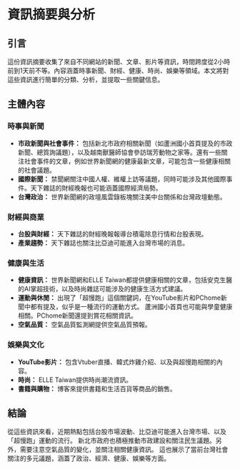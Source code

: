 # 資訊摘要與分析

## 引言

這份資訊摘要收集了來自不同網站的新聞、文章、影片等資訊，時間跨度從2小時前到1天前不等。內容涵蓋時事新聞、財經、健康、時尚、娛樂等領域。本文將對這些資訊進行簡單的分類、分析，並提取一些關鍵信息。

## 主體內容

### 時事與新聞

*   **市政新聞與社會事件：** 包括新北市政府相關新聞（如蘆洲國小首頁提及的市政新聞、總質詢議題），以及越南獸醫師協會參訪瑞芳動物之家等。還有一些關注社會事件的文章，例如世界新聞網的健康最新文章，可能包含一些健康相關的社會議題。
*   **國際新聞：** 禁聞網關注中國人權、維權上訪等議題，同時可能涉及其他國際事件。天下雜誌的財經晚報也可能涵蓋國際經濟局勢。
*   **台灣政治：** 世界新聞網的政壇風雲錄板塊關注美中台關係和台灣政壇動態。

### 財經與商業

*   **台股與財經：** 天下雜誌的財經晚報報導台積電除息行情和台股表現。
*   **產業趨勢：** 天下雜誌也關注比亞迪可能進入台灣市場的消息。

### 健康與生活

*   **健康資訊：** 世界新聞網和ELLE Taiwan都提供健康相關的文章，包括安克生醫的AI掌超技術，以及時尚雜誌可能涉及的健康生活方式建議。
*   **運動與休閒：** 出現了「超慢跑」這個關鍵詞，在YouTube影片和PChome新聞中都有提及，似乎是一種流行的運動方式。 蘆洲國小首頁也可能與學童健康相關。PChome新聞還提到賞花相關資訊。
*   **空氣品質：** 空氣品質監測網提供空氣品質預報。

### 娛樂與文化

*   **YouTube影片：** 包含Vtuber直播、韓式炸雞介紹、以及與超慢跑相關的內容。
*   **時尚：** ELLE Taiwan提供時尚潮流資訊。
*   **書籍與購物：** 博客來提供書籍和生活百貨等商品的銷售。

## 結論

從這些資訊來看，近期熱點包括台股市場波動、比亞迪可能進入台灣市場、以及「超慢跑」運動的流行。 新北市政府也積極推動市政建設和關注民生議題。另外，需要注意空氣品質的變化，並關注相關健康資訊。 這也展示了當前台灣社會關注的多元議題，涵蓋了政治、經濟、健康、娛樂等方面。
